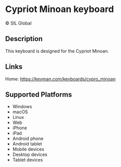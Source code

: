 Cypriot Minoan keyboard
==============

© SIL Global

Description
-----------

This keyboard is designed for the Cypriot Minoan.

Links
-----

Home: https://keyman.com/keyboards/cypro_minoan

Supported Platforms
-------------------
 * Windows
 * macOS
 * Linux
 * Web
 * iPhone
 * iPad
 * Android phone
 * Android tablet
 * Mobile devices
 * Desktop devices
 * Tablet devices

